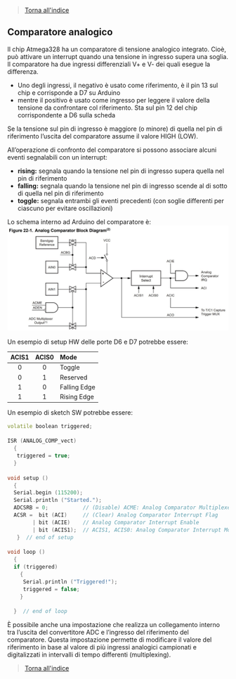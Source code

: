 >[Torna all'indice](indexinterrupts.md)
## **Comparatore analogico**

Il chip Atmega328 ha un comparatore di tensione analogico integrato. Cioè, può attivare un interrupt quando una tensione in ingresso supera una soglia. Il comparatore ha due ingressi differenziali V+ e V- dei quali esegue la differenza. 
-	Uno degli ingressi, il negativo è usato come riferimento, è il pin 13 sul chip e corrisponde a D7 su Arduino
-	mentre il positivo è usato come ingresso per leggere il valore della tensione da confrontare col riferimento. Sta sul pin 12 del chip corrispondente a D6 sulla scheda

Se la tensione sul pin di ingresso è maggiore (o minore) di quella nel pin di riferimento l’uscita del comparatore assume il valore HIGH (LOW).

All’operazione di confronto del comparatore si possono associare alcuni eventi segnalabili con un interrupt:
-	**rising:** segnala quando la tensione nel pin di ingresso supera quella nel pin di riferimento 
-	**falling:** segnala quando la tensione nel pin di ingresso scende al di sotto di quella nel pin di riferimento
-	**toggle:** segnala entrambi gli eventi precedenti (con soglie differenti per ciascuno per evitare oscillazioni)

Lo schema interno ad Arduino del comparatore è:
![comparatore](comparatore.jpg)
 


Un esempio di setup HW delle porte D6 e D7 potrebbe essere:

|    ACIS1 | ACIS0 | Mode           |
|:--------:|:-----:|:---------------|
|    0     |  0    | Toggle         |
|  0       |   1   | Reserved       |
|	  1      |    0  | Falling Edge   |
|	  1      |    1  | Rising Edge    |


Un esempio di sketch SW potrebbe essere:

```C++
volatile boolean triggered;

ISR (ANALOG_COMP_vect)
  {
   triggered = true;
  }

void setup ()
  {
  Serial.begin (115200);
  Serial.println ("Started.");
  ADCSRB = 0;           // (Disable) ACME: Analog Comparator Multiplexer Enable
  ACSR =  bit (ACI)     // (Clear) Analog Comparator Interrupt Flag
        | bit (ACIE)    // Analog Comparator Interrupt Enable
        | bit (ACIS1);  // ACIS1, ACIS0: Analog Comparator Interrupt Mode Select (trigger on falling edge)
   }  // end of setup

void loop ()
  {
  if (triggered)
    {
     Serial.println ("Triggered!"); 
     triggered = false;
    }
  
  }  // end of loop
```
È possibile anche una impostazione che realizza un collegamento interno tra l’uscita del convertitore ADC e l’ingresso del riferimento del comparatore. Questa impostazione permette di modificare il valore del riferimento in base al valore di più ingressi analogici campionati e digitalizzati in intervalli di tempo differenti (multiplexing).
>[Torna all'indice](indexinterrupts.md)

